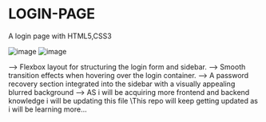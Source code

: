 # LOGIN-PAGE
A login page with HTML5,CSS3

![image](https://github.com/user-attachments/assets/b1886e39-ac65-4fa1-9413-cf3de704078b)
![image](https://github.com/user-attachments/assets/963ebe60-1654-4423-88da-58f1836956b6)

-->   Flexbox layout for structuring the login form and sidebar.
-->   Smooth transition effects when hovering over the login container.
-->   A password recovery section integrated into the sidebar with a visually appealing blurred background
-->   AS i will be acquiring more frontend and backend knowledge i will be updating this file
\\This repo will keep getting updated as i will be learning more...

